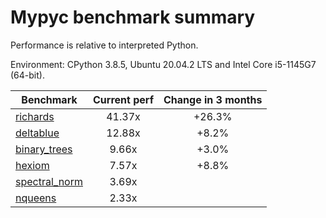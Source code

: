 # Mypyc benchmark summary

Performance is relative to interpreted Python.

Environment: CPython 3.8.5, Ubuntu 20.04.2 LTS and Intel Core i5-1145G7 (64-bit).

| Benchmark | Current perf | Change in 3 months |
| --- | :---: | :---: |
| [richards](benchmarks/richards.md) | 41.37x | +26.3% |
| [deltablue](benchmarks/deltablue.md) | 12.88x | +8.2% |
| [binary_trees](benchmarks/binary_trees.md) | 9.66x | +3.0% |
| [hexiom](benchmarks/hexiom.md) | 7.57x | +8.8% |
| [spectral_norm](benchmarks/spectral_norm.md) | 3.69x |  |
| [nqueens](benchmarks/nqueens.md) | 2.33x |  |
